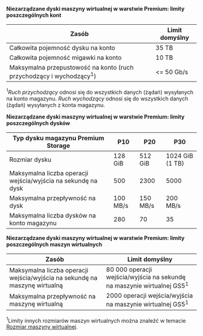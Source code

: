 **Niezarządzane dyski maszyny wirtualnej w warstwie Premium: limity poszczególnych kont**

| Zasób | Limit domyślny |
| --- | --- |
| Całkowita pojemność dysku na konto |35 TB |
| Całkowita pojemność migawki na konto |10 TB |
| Maksymalna przepustowość na konto (ruch przychodzący i wychodzący<sup>1</sup>) |<= 50 Gb/s |

<sup>1</sup>*Ruch przychodzący* odnosi się do wszystkich danych (żądań) wysyłanych na konto magazynu. *Ruch wychodzący* odnosi się do wszystkich danych (żądań) wysyłanych z konta magazynu.

**Niezarządzane dyski maszyny wirtualnej w warstwie Premium: limity poszczególnych dysków**

| Typ dysku magazynu Premium Storage | P10 | P20 | P30 |
| --- | --- | --- | --- |
| Rozmiar dysku |128 GiB |512 GiB |1024 GiB (1 TB) |
| Maksymalna liczba operacji wejścia/wyjścia na sekundę na dysk |500 |2300 |5000 |
| Maksymalna przepływność na dysk |100 MB/s | 150 MB/s |200 MB/s |
| Maksymalna liczba dysków na konto magazynu |280 |70 |35 |

**Niezarządzane dyski maszyny wirtualnej w warstwie Premium: limity poszczególnych maszyn wirtualnych**

| Zasób | Limit domyślny |
| --- | --- |
| Maksymalna liczba operacji wejścia/wyjścia na sekundę na maszynę wirtualną |80 000 operacji wejścia/wyjścia na sekundę na maszynie wirtualnej GS5<sup>1</sup> |
| Maksymalna przepływność na maszynę wirtualną |2000 operacji wejścia/wyjścia na maszynie wirtualnej GS5<sup>1</sup> |

<sup>1</sup>Limity innych rozmiarów maszyn wirtualnych można znaleźć w temacie [Rozmiar maszyny wirtualnej](../articles/virtual-machines/linux/sizes.md?toc=%2fazure%2fvirtual-machines%2flinux%2ftoc.json). 

